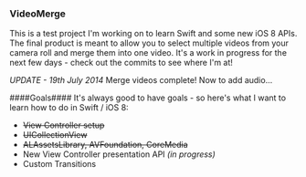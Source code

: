 ### VideoMerge ###

This is a test project I'm working on to learn Swift and some new iOS 8 APIs. The final product is meant to allow you to select multiple videos from your camera roll and merge them into one video. It's a work in progress for the next few days - check out the commits to see where I'm at!

*UPDATE - 19th July 2014*
Merge videos complete! Now to add audio...

####Goals####
It's always good to have goals - so here's what I want to learn how to do in Swift / iOS 8:
- ~~View Controller setup~~
- ~~UICollectionView~~
- ~~ALAssetsLibrary, AVFoundation, CoreMedia~~
- New View Controller presentation API *(in progress)*
- Custom Transitions
